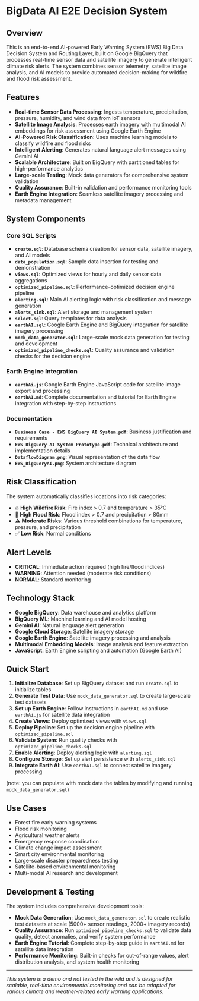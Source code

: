 # BigData AI E2E Decision System

## Overview

This is an end-to-end AI-powered Early Warning System (EWS) Big Data Decision System and Routing Layer, built on Google BigQuery that processes real-time sensor data and satellite imagery to generate intelligent climate risk alerts. The system combines sensor telemetry, satellite image analysis, and AI models to provide automated decision-making for wildfire and flood risk assessment.

## Features

- **Real-time Sensor Data Processing**: Ingests temperature, precipitation, pressure, humidity, and wind data from IoT sensors
- **Satellite Image Analysis**: Processes earth imagery with multimodal AI embeddings for risk assessment using Google Earth Engine
- **AI-Powered Risk Classification**: Uses machine learning models to classify wildfire and flood risks
- **Intelligent Alerting**: Generates natural language alert messages using Gemini AI
- **Scalable Architecture**: Built on BigQuery with partitioned tables for high-performance analytics
- **Large-scale Testing**: Mock data generators for comprehensive system validation
- **Quality Assurance**: Built-in validation and performance monitoring tools
- **Earth Engine Integration**: Seamless satellite imagery processing and metadata management

## System Components

### Core SQL Scripts

- **`create.sql`**: Database schema creation for sensor data, satellite imagery, and AI models
- **`data_population.sql`**: Sample data insertion for testing and demonstration
- **`views.sql`**: Optimized views for hourly and daily sensor data aggregations
- **`optimized_pipeline.sql`**: Performance-optimized decision engine pipeline
- **`alerting.sql`**: Main AI alerting logic with risk classification and message generation
- **`alerts_sink.sql`**: Alert storage and management system
- **`select.sql`**: Query templates for data analysis
- **`earthAI.sql`**: Google Earth Engine and BigQuery integration for satellite imagery processing
- **`mock_data_generator.sql`**: Large-scale mock data generation for testing and development
- **`optimized_pipeline_checks.sql`**: Quality assurance and validation checks for the decision engine

### Earth Engine Integration

- **`earthAi.js`**: Google Earth Engine JavaScript code for satellite image export and processing
- **`earthAI.md`**: Complete documentation and tutorial for Earth Engine integration with step-by-step instructions

### Documentation

- **`Business Case - EWS BigQuery AI System.pdf`**: Business justification and requirements
- **`EWS BigQuery AI System Prototype.pdf`**: Technical architecture and implementation details
- **`DataflowDiagram.png`**: Visual representation of the data flow
- **`EWS_BigQueryAI.png`**: System architecture diagram

## Risk Classification

The system automatically classifies locations into risk categories:

- 🔥 **High Wildfire Risk**: Fire index > 0.7 and temperature > 35°C
- 🌊 **High Flood Risk**: Flood index > 0.7 and precipitation > 80mm
- ⚠️ **Moderate Risks**: Various threshold combinations for temperature, pressure, and precipitation
- ✅ **Low Risk**: Normal conditions

## Alert Levels

- **CRITICAL**: Immediate action required (high fire/flood indices)
- **WARNING**: Attention needed (moderate risk conditions)
- **NORMAL**: Standard monitoring

## Technology Stack

- **Google BigQuery**: Data warehouse and analytics platform
- **BigQuery ML**: Machine learning and AI model hosting
- **Gemini AI**: Natural language alert generation
- **Google Cloud Storage**: Satellite imagery storage
- **Google Earth Engine**: Satellite imagery processing and analysis
- **Multimodal Embedding Models**: Image analysis and feature extraction
- **JavaScript**: Earth Engine scripting and automation (Google Earth AI)

## Quick Start

1. **Initialize Database**: Set up BigQuery dataset and run `create.sql` to initialize tables
2. **Generate Test Data**: Use `mock_data_generator.sql` to create large-scale test datasets
3. **Set up Earth Engine**: Follow instructions in `earthAI.md` and use `earthAi.js` for satellite data integration
4. **Create Views**: Deploy optimized views with `views.sql`
5. **Deploy Pipeline**: Set up the decision engine pipeline with `optimized_pipeline.sql`
6. **Validate System**: Run quality checks with `optimized_pipeline_checks.sql`
7. **Enable Alerting**: Deploy alerting logic with `alerting.sql`
8. **Configure Storage**: Set up alert persistence with `alerts_sink.sql`
9. **Integrate Earth AI**: Use `earthAI.sql` to connect satellite imagery processing

(note: you can populate with mock data the tables by modifying and running  `mock_data_generator.sql`)

## Use Cases

- Forest fire early warning systems
- Flood risk monitoring
- Agricultural weather alerts
- Emergency response coordination
- Climate change impact assessment
- Smart city environmental monitoring
- Large-scale disaster preparedness testing
- Satellite-based environmental monitoring
- Multi-modal AI research and development

## Development & Testing

The system includes comprehensive development tools:

- **Mock Data Generation**: Use `mock_data_generator.sql` to create realistic test datasets at scale (5000+ sensor readings, 2000+ imagery records)
- **Quality Assurance**: Run `optimized_pipeline_checks.sql` to validate data quality, detect anomalies, and verify system performance
- **Earth Engine Tutorial**: Complete step-by-step guide in `earthAI.md` for satellite data integration
- **Performance Monitoring**: Built-in checks for out-of-range values, alert distribution analysis, and system health monitoring

---

*This system is a demo and not tested in the wild and is designed for scalable, real-time environmental monitoring and can be adapted for various climate and weather-related early warning applications.*
